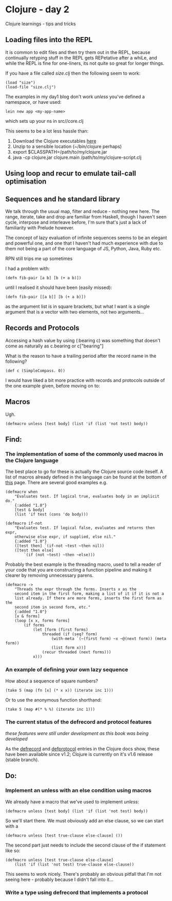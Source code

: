 # Clojure - day 2
Clojure learnings - tips and tricks

## Loading files into the REPL
It is common to edit files and then try them out in the REPL, because continually retyping stuff in the REPL gets REPetative after a whiLe, and while the REPL is fine for one-liners, its not quite so great for longer things. 

If you have a file called _size.clj_ then the following seem to work:

	(load "size")
	(load-file "size.clj")

The examples in my day1 blog don't work _unless_ you've defined a namespace, or have used:

	lein new app <my-app-name>

which sets up your ns in src/<my-app-name>/core.clj

This seems to be a lot less hassle than:

1. Download the Clojure executables [here](http://clojure.org/downloads)
1. Unzip to a sensible location (~/bin/clojure perhaps)
1. export $CLASSPATH=/path/to/my/clojure.jar
1. java -cp clojure.jar clojure.main /path/to/my/clojure-script.clj

## Using loop and recur to emulate tail-call optimisation



## Sequences and he standard library
We talk through the usual map, filter and reduce - nothing new here. The range, iterate, take and drop are familiar from Haskell, though I haven't seen cycle, interpose and interleave before, I'm sure that's just a lack of familiarity with Prelude however.

The concept of lazy evaluation of infinite sequences seems to be an elegant and powerful one, and one that I haven't had much experience with due to them not being a part of the core language of JS, Python, Java, Ruby etc. 

RPN still trips me up sometimes

I had a problem with:

	(defn fib-pair [a b] [b (+ a b)])

until I realised it should have been (easily missed):

	(defn fib-pair [[a b]] [b (+ a b)])

as the argument list is in square brackets, but what I want is a single argument that is a vector with two elements, not two arguments...

## Records and Protocols
Accessing a hash value by using (:bearing c) was something that doesn't come as naturally as c.bearing or c["bearing"]

What is the reason to have a trailing period after the record name in the following?

	(def c (SimpleCompass. 0)) 

I would have liked a bit more practice with records and protocols outside of the one example given, before moving on to:

## Macros

Ugh.

	(defmacro unless [test body] (list 'if (list 'not test) body))

## Find:
### The implementation of some of the commonly used macros in the Clojure language
The best place to go for these is actually the Clojure source code iteself. A list of macros already defined in the language can be found at the bottom of [this](http://clojure.org/macros) page. There are several good examples e.g.

	(defmacro when
		"Evaluates test. If logical true, evaluates body in an implicit do."
		{:added "1.0"}
		[test & body]
		(list 'if test (cons 'do body)))

	(defmacro if-not
		"Evaluates test. If logical false, evaluates and returns then expr,
		otherwise else expr, if supplied, else nil."
		{:added "1.0"}
		([test then] `(if-not ~test ~then nil))
		([test then else]
			`(if (not ~test) ~then ~else)))

Probably the best example is the threading macro, used to tell a reader of your code that you are constructing a function pipeline and making it clearer by removing unnecessary parens. 

	(defmacro ->
		"Threads the expr through the forms. Inserts x as the
		second item in the first form, making a list of it if it is not a
		list already. If there are more forms, inserts the first form as the
		second item in second form, etc."
		{:added "1.0"}
		[x & forms]
		(loop [x x, forms forms]
			(if forms
				(let [form (first forms)
					threaded (if (seq? form)
						(with-meta `(~(first form) ~x ~@(next form)) (meta form))
						(list form x))]
					(recur threaded (next forms)))
				x)))


### An example of defining your own lazy sequence
How about a sequence of square numbers?

	(take 5 (map (fn [x] (* x x)) (iterate inc 1)))

Or to use the anonymous function shorthand:

	(take 5 (map #(* % %) (iterate inc 1)))

### The current status of the defrecord and protocol features 
_these features were still under development as this book was being developed_

As the [defrecord](https://clojuredocs.org/clojure.core/defrecord) and [defprotocol](https://clojuredocs.org/clojure.core/defprotocol) entries in the Clojure docs show, these have been available since v1.2; Clojure is currently on it's v1.6 release (stable branch).

## Do:
### Implement an unless with an else condition using macros

We already have a macro that we've used to implement _unless_: 

	(defmacro unless [test body] (list 'if (list 'not test) body))

So we'll start there. We must obviously add an else clause, so we can start with a 

	(defmacro unless [test true-clause else-clause] ())

The second part just needs to include the second clause of the if statement like so:

	(defmacro unless [test true-clause else-clause]
		(list 'if (list 'not test) true-clause else-clause))

This seems to work nicely. There's probably an obvious pitfall that I'm not seeing here - probably because I didn't fall into it...

### Write a type using defrecord that implements a protocol
